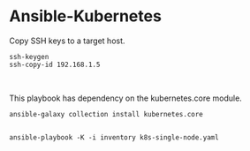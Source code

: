 # Ansible-Kubernetes
Copy SSH keys to a target host.<br>
```
ssh-keygen
ssh-copy-id 192.168.1.5
```
<br>

This playbook has dependency on the kubernetes.core module.
```
ansible-galaxy collection install kubernetes.core


ansible-playbook -K -i inventory k8s-single-node.yaml
```
